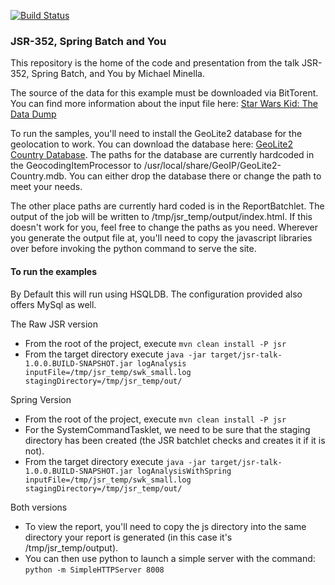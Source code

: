 [![Build Status](https://travis-ci.org/mminella/jsr352-springbatch-and-you.png)](https://travis-ci.org/mminella/jsr352-springbatch-and-you)
### JSR-352, Spring Batch and You
This repository is the home of the code and presentation from the talk JSR-352, Spring Batch, and You by Michael Minella.

The source of the data for this example must be downloaded via BitTorent.  You can find more information about the input file here: [Star Wars Kid: The Data Dump](http://waxy.org/2008/05/star_wars_kid_the_data_dump/)

To run the samples, you'll need to install the GeoLite2 database for the geolocation to work.  You can download the database here: [GeoLite2 Country Database](http://dev.maxmind.com/geoip/geoip2/geolite2/).  The paths for the database are currently hardcoded in the GeocodingItemProcessor to /usr/local/share/GeoIP/GeoLite2-Country.mdb.  You can either drop the database there or change the path to meet your needs.

The other place paths are currently hard coded is in the ReportBatchlet.  The output of the job will be written to /tmp/jsr_temp/output/index.html.  If this doesn't work for you, feel free to change the paths as you need.  Wherever you generate the output file at, you'll need to copy the javascript libraries over before invoking the python command to serve the site.

#### To run the examples
By Default this will run using HSQLDB.  The configuration provided also offers MySql as well.

The Raw JSR version

* From the root of the project, execute `mvn clean install -P jsr` 
* From the target directory execute `java -jar target/jsr-talk-1.0.0.BUILD-SNAPSHOT.jar logAnalysis inputFile=/tmp/jsr_temp/swk_small.log stagingDirectory=/tmp/jsr_temp/out/`

Spring Version 

* From the root of the project, execute `mvn clean install -P jsr`
* For the SystemCommandTasklet, we need to be sure that the staging directory has been created (the JSR batchlet checks and creates it if it is not).
* From the target directory execute `java -jar target/jsr-talk-1.0.0.BUILD-SNAPSHOT.jar logAnalysisWithSpring inputFile=/tmp/jsr_temp/swk_small.log stagingDirectory=/tmp/jsr_temp/out/`

Both versions

* To view the report, you'll need to copy the js directory into the same directory your report is generated (in this case it's /tmp/jsr_temp/output).
* You can then use python to launch a simple server with the command: `python -m SimpleHTTPServer 8008`